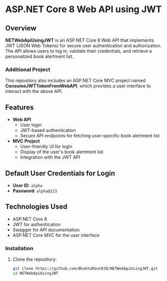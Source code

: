 # ASP.NET Core 8 Web API using JWT

## Overview

**NETWebApiUsingJWT** is an ASP.NET Core 8 Web API that implements JWT (JSON Web Tokens) for secure user authentication and authorization. The API allows users to log in, validate their credentials, and retrieve a personalized book alertment list.

### Additional Project

This repository also includes an ASP.NET Core MVC project named **ConsumeJWTTokenFromWebAPI**, which provides a user interface to interact with the above API.

## Features

- **Web API**
  - User login
  - JWT-based authentication
  - Secure API endpoints for fetching user-specific book alertment list
- **MVC Project**
  - User-friendly UI for login
  - Display of the user's book alertment list
  - Integration with the JWT API

## Default User Credentials for Login

- **User ID**: `alpha`
- **Password**: `alpha@123`

## Technologies Used

- ASP.NET Core 8
- JWT for authentication
- Swagger for API documentation
- ASP.NET Core MVC for the user interface


### Installation

1. Clone the repository:
   ```bash
   git clone https://github.com/BhaktaRout038/NETWebApiUsingJWT.git
   cd NETWebApiUsingJWT

